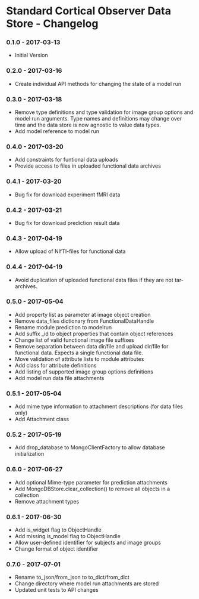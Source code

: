 # Standard Cortical Observer Data Store - Changelog

### 0.1.0 - 2017-03-13

* Initial Version

### 0.2.0 - 2017-03-16

* Create individual API methods for changing the state of a model run

### 0.3.0 - 2017-03-18

* Remove type definitions and type validation for image group options and model run arguments. Type names and definitions may change over time and the data store is now agnostic to value data types.
* Add model reference to model run

### 0.4.0 - 2017-03-20

* Add constraints for funtional data uploads
* Provide access to files in uploaded functional data archives

### 0.4.1 - 2017-03-20

* Bug fix for download experiment fMRI data

### 0.4.2 - 2017-03-21

* Bug fix for download prediction result data

### 0.4.3 - 2017-04-19

* Allow upload of NIfTI-files for functional data

### 0.4.4 - 2017-04-19

* Avoid duplication of uploaded functional data files if they are not tar-archives.

### 0.5.0 - 2017-05-04

* Add property list as parameter at image object creation
* Remove data_files dictionary from FunctionalDataHandle
* Rename module prediction to modelrun
* Add suffix \_id to object properties that contain object references
* Change list of valid functional image file suffixes
* Remove separation between data dir/file and upload dir/file for functional data. Expects a single functional data file.
* Move validation of attribute lists to module attributes
* Add class for attribute definitions
* Add listing of supported image group options definitions
* Add model run data file attachments

### 0.5.1 - 2017-05-04

* Add mime type information to attachment descriptions (for data files only)
* Add Attachment class


### 0.5.2 - 2017-05-19

* Add drop_database to MongoClientFactory to allow database initialization


### 0.6.0 - 2017-06-27

* Add optional Mime-type parameter for prediction attachments
* Add MongoDBStore.clear_collection() to remove all objects in a collection
* Remove attachment types

### 0.6.1 - 2017-06-30

* Add is_widget flag to ObjectHandle
* Add missing is_model flag to ObjectHandle
* Allow user-defined identifier for subjects and image groups
* Change format of object identifier

### 0.7.0 - 2017-07-01

* Rename to_json/from_json to to_dict/from_dict
* Change directory where model run attachments are stored
* Updated unit tests to API changes
